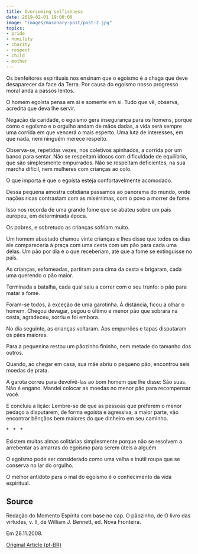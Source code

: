 ```yaml
---
title: Overcoming selfishness
date: 2019-02-01 19:00:00
image: "images/masonary-post/post-2.jpg"
topics: 
- pride
- humility
- charity
- respect
- child
- mother
---
```


Os benfeitores espirituais nos ensinam que o egoísmo é a chaga que deve
desaparecer da face da Terra. Por causa do egoísmo nosso progresso moral anda a
passos lentos.

O homem egoísta pensa em si e somente em si. Tudo que vê, observa, acredita que
deva lhe servir.

Negação da caridade, o egoísmo gera insegurança para os homens, porque como o
egoísmo e o orgulho andam de mãos dadas, a vida será sempre uma corrida em que
vencerá o mais esperto. Uma luta de interesses, em que nada, nem ninguém merece
respeito.

Observa-se, repetidas vezes, nos coletivos apinhados, a corrida por um banco
para sentar. Não se respeitam idosos com dificuldade de equilíbrio, que são
simplesmente empurrados. Não se respeitam deficientes, na sua marcha difícil,
nem mulheres com crianças ao colo.

O que importa é que o egoísta esteja confortavelmente acomodado.

Dessa pequena amostra cotidiana passamos ao panorama do mundo, onde nações
ricas contrastam com as misérrimas, com o povo a morrer de fome.

Isso nos recorda de uma grande fome que se abateu sobre um país europeu, em
determinada época.

Os pobres, e sobretudo as crianças sofriam muito.

Um homem abastado chamou vinte crianças e lhes disse que todos os dias ele
compareceria à praça com uma cesta com um pão para cada uma delas. Um pão por
dia é o que receberiam, até que a fome se extinguisse no país.

As crianças, esfomeadas, partiram para cima da cesta e brigaram, cada uma
querendo o pão maior.

Terminada a batalha, cada qual saiu a correr com o seu trunfo: o pão para matar
a fome.

Foram-se todos, à exceção de uma garotinha. À distância, ficou a olhar o homem.
Chegou devagar, pegou o último e menor pão que sobrara na cesta, agradeceu,
sorriu e foi embora.

No dia seguinte, as crianças voltaram. Aos empurrões e tapas disputaram os pães
maiores.

Para a pequenina restou um pãozinho fininho, nem metade do tamanho dos outros.

Quando, ao chegar em casa, sua mãe abriu o pequeno pão, encontrou seis moedas
de prata.

A garota correu para devolvê-las ao bom homem que lhe disse: São suas. Não é
engano. Mandei colocar as moedas no menor pão para recompensar você.

E concluiu a lição: Lembre-se de que as pessoas que preferem o menor pedaço a
disputarem, de forma egoísta e agressiva, a maior parte, vão encontrar bênçãos
bem maiores do que dinheiro em seu caminho.

*   *   *

Existem muitas almas solitárias simplesmente porque não se resolvem a
arrebentar as amarras do egoísmo para serem úteis a alguém.

O egoísmo pode ser considerado como uma velha e inútil roupa que se conserva no
lar do orgulho.

O melhor antídoto para o mal do egoísmo é o conhecimento da vida espiritual.

## Source
Redação do Momento Espírita com base no cap. O pãozinho,
de O livro das virtudes, v. II, de William J. Bennett,
ed. Nova Fronteira.

Em 28.11.2008.

[Original Article (pt-BR)](http://momento.com.br/pt/ler_texto.php?id=650)
